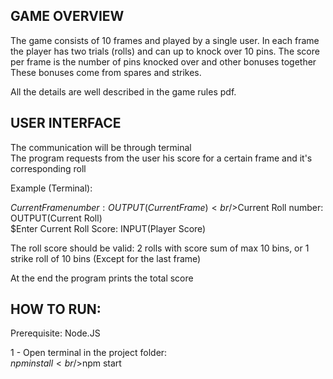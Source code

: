 ## GAME OVERVIEW
The game consists of 10 frames and played by a single user. In each frame the player has two trials (rolls) and can up to knock over 10 pins. The score per frame is the number of pins knocked over and other bonuses together These bonuses come from spares and strikes.

All the details are well described in the game rules pdf.

## USER INTERFACE
The communication will be through terminal <br />The program requests from the user his score for a certain frame and it's corresponding roll

Example (Terminal):

$Current Frame number: OUTPUT(Current Frame) <br />$Current Roll number: OUTPUT(Current Roll) <br />$Enter Current Roll Score: INPUT(Player Score)

The roll score should be valid: 2 rolls with score sum of max 10 bins, or 1 strike roll of 10 bins (Except for the last frame)

At the end the program prints the total score

## HOW TO RUN:

Prerequisite:  Node.JS

1 - Open terminal in the project folder: <br />$npm install <br />$npm start
